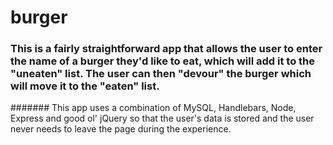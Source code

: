 # burger

### This is a fairly straightforward app that allows the user to enter the name of a burger they'd like to eat, which will add it to the "uneaten" list. The user can then "devour" the burger which will move it to the "eaten" list.

####### This app uses a combination of MySQL, Handlebars, Node, Express and good ol' jQuery so that the user's data is stored and the user never needs to leave the page during the experience.

